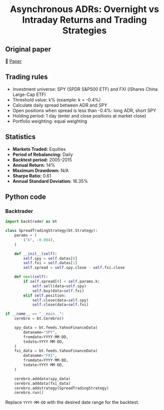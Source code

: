 <div align="center">
  <h1>Asynchronous ADRs: Overnight vs Intraday Returns and Trading Strategies</h1>
</div>

## Original paper

📕 [Paper](https://papers.ssrn.com/sol3/papers.cfm?abstract_id=2858048)

## Trading rules

- Investment universe: SPY (SPDR S&P500 ETF) and FXI (iShares China Large-Cap ETF)
- Threshold value: k% (example: k = -0.4%)
- Calculate daily spread between ADR and SPY
- Open positions when spread is less than -0.4%: long ADR, short SPY
- Holding period: 1 day (enter and close positions at market close)
- Portfolio weighting: equal weighting

## Statistics

- **Markets Traded:** Equities
- **Period of Rebalancing:** Daily
- **Backtest period:** 2005-2015
- **Annual Return:** 14%
- **Maximum Drawdown:** N/A
- **Sharpe Ratio:** 0.61
- **Annual Standard Deviation:** 16.35%

## Python code

### Backtrader

```python
import backtrader as bt

class SpreadTradingStrategy(bt.Strategy):
    params = (
        ("k", -0.004),
    )

    def __init__(self):
        self.spy = self.datas[0]
        self.fxi = self.datas[1]
        self.spread = self.spy.close - self.fxi.close

    def next(self):
        if self.spread[0] < self.params.k:
            self.sell(data=self.spy)
            self.buy(data=self.fxi)
        elif self.position:
            self.close(data=self.spy)
            self.close(data=self.fxi)

if __name__ == "__main__":
    cerebro = bt.Cerebro()

    spy_data = bt.feeds.YahooFinanceData(
        dataname="SPY",
        fromdate=YYYY-MM-DD,
        todate=YYYY-MM-DD,
    )
    fxi_data = bt.feeds.YahooFinanceData(
        dataname="FXI",
        fromdate=YYYY-MM-DD,
        todate=YYYY-MM-DD,
    )

    cerebro.adddata(spy_data)
    cerebro.adddata(fxi_data)
    cerebro.addstrategy(SpreadTradingStrategy)
    cerebro.run()
```

Replace `YYYY-MM-DD` with the desired date range for the backtest.